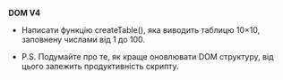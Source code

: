**DOM V4**

* Написати функцію createTable(), яка виводить таблицю 10×10, заповнену числами від 1 до 100.

* P.S. Подумайте про те, як краще оновлювати DOM структуру, від цього залежить продуктивність скрипту.
